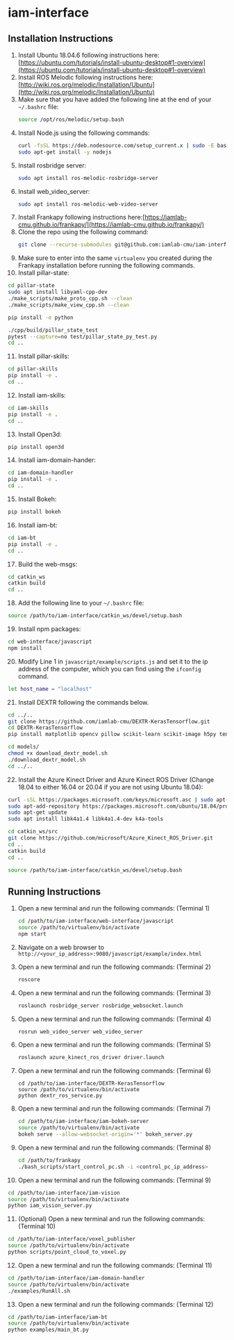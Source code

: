 # iam-interface

## Installation Instructions
1. Install Ubuntu 18.04.6 following instructions here:[https://ubuntu.com/tutorials/install-ubuntu-desktop#1-overview](https://ubuntu.com/tutorials/install-ubuntu-desktop#1-overview)
2. Install ROS Melodic following instructions here: [http://wiki.ros.org/melodic/Installation/Ubuntu](http://wiki.ros.org/melodic/Installation/Ubuntu)
3. Make sure that you have added the following line at the end of your `~/.bashrc` file:
   ```bash
   source /opt/ros/melodic/setup.bash
   ```
4. Install Node.js using the following commands:
   ```bash
   curl -fsSL https://deb.nodesource.com/setup_current.x | sudo -E bash -
   sudo apt-get install -y nodejs
   ```
5. Install rosbridge server:
   ```bash
   sudo apt install ros-melodic-rosbridge-server
   ```
6. Install web_video_server:
   ```bash
   sudo apt install ros-melodic-web-video-server
   ```
7. Install Frankapy following instructions here:[https://iamlab-cmu.github.io/frankapy/](https://iamlab-cmu.github.io/frankapy/)
8. Clone the repo using the following command:
   ```bash
   git clone --recurse-submodules git@github.com:iamlab-cmu/iam-interface.git
   ```
9. Make sure to enter into the same `virtualenv` you created during the Frankapy installation before running the following commands.
10. Install pillar-state:
   ```bash
   cd pillar-state
   sudo apt install libyaml-cpp-dev
   ./make_scripts/make_proto_cpp.sh --clean
   ./make_scripts/make_view_cpp.sh --clean
   
   pip install -e python

   ./cpp/build/pillar_state_test
   pytest --capture=no test/pillar_state_py_test.py
   cd ..
   ```
11. Install pillar-skills:
   ```bash
   cd pillar-skills
   pip install -e .
   cd ..
   ```
12. Install iam-skills:
   ```bash
   cd iam-skills
   pip install -e .
   cd ..
   ```
13. Install Open3d:
   ```bash
   pip install open3d
   ```
14. Install iam-domain-hander:
   ```bash
   cd iam-domain-handler
   pip install -e .
   cd ..
   ```
15. Install Bokeh:
   ```bash
   pip install bokeh
   ```
16. Install iam-bt:
   ```bash
   cd iam-bt
   pip install -e .
   cd .. 
   ```
17. Build the web-msgs:
   ```bash
   cd catkin_ws
   catkin build
   cd ..
   ```
18. Add the following line to your `~/.bashrc` file:
   ```bash
   source /path/to/iam-interface/catkin_ws/devel/setup.bash
   ``` 
19. Install npm packages:
   ```bash
   cd web-interface/javascript
   npm install
   ```
20. Modify Line 1 in `javascript/example/scripts.js` and set it to the ip address of the computer, which you can find using the `ifconfig` command.
   ```bash
   let host_name = "localhost"
   ```
21. Install DEXTR following the commands below.
   ```bash
   cd ../..
   git clone https://github.com/iamlab-cmu/DEXTR-KerasTensorflow.git
   cd DEXTR-KerasTensorflow
   pip install matplotlib opencv pillow scikit-learn scikit-image h5py tensorflow keras

   cd models/
   chmod +x download_dextr_model.sh
   ./download_dextr_model.sh
   cd ../..
   ```
22. Install the Azure Kinect Driver and Azure Kinect ROS Driver (Change 18.04 to either 16.04 or 20.04 if you are not using Ubuntu 18.04):
   ```bash
   curl -sSL https://packages.microsoft.com/keys/microsoft.asc | sudo apt-key add -
   sudo apt-add-repository https://packages.microsoft.com/ubuntu/18.04/prod
   sudo apt-get update
   sudo apt install libk4a1.4 libk4a1.4-dev k4a-tools

   cd catkin_ws/src
   git clone https://github.com/microsoft/Azure_Kinect_ROS_Driver.git
   cd ..
   catkin build
   cd ..

   source /path/to/iam-interface/catkin_ws/devel/setup.bash
   ```

## Running Instructions
1. Open a new terminal and run the following commands: (Terminal 1)
   ```bash
   cd /path/to/iam-interface/web-interface/javascript
   source /path/to/virtualenv/bin/activate
   npm start
   ```

2. Navigate on a web browser to `http://<your_ip_address>:9080/javascript/example/index.html`

3. Open a new terminal and run the following commands: (Terminal 2)
   ```bash
   roscore
   ```

4. Open a new terminal and run the following commands: (Terminal 3)
   ```bash
   roslaunch rosbridge_server rosbridge_websocket.launch
   ```

5. Open a new terminal and run the following commands: (Terminal 4)
   ```bash
   rosrun web_video_server web_video_server
   ```

6. Open a new terminal and run the following commands: (Terminal 5)
   ```bash
   roslaunch azure_kinect_ros_driver driver.launch
   ```

7. Open a new terminal and run the following commands: (Terminal 6)
   ```
   cd /path/to/iam-interface/DEXTR-KerasTensorflow
   source /path/to/virtualenv/bin/activate
   python dextr_ros_service.py
   ```

8. Open a new terminal and run the following commands: (Terminal 7)
   ```bash
   cd /path/to/iam-interface/iam-bokeh-server
   source /path/to/virtualenv/bin/activate
   bokeh serve --allow-websocket-origin='*' bokeh_server.py
   ```

9. Open a new terminal and run the following commands: (Terminal 8)
   ```bash
   cd /path/to/frankapy
   ./bash_scripts/start_control_pc.sh -i <control_pc_ip_address>
   ```

10. Open a new terminal and run the following commands: (Terminal 9)
   ```bash
   cd /path/to/iam-interface/iam-vision
   source /path/to/virtualenv/bin/activate
   python iam_vision_server.py
   ```

11. (Optional) Open a new terminal and run the following commands: (Terminal 10)
   ```bash
   cd /path/to/iam-interface/voxel_publisher
   source /path/to/virtualenv/bin/activate
   python scripts/point_cloud_to_voxel.py
   ```

12. Open a new terminal and run the following commands: (Terminal 11)
   ```bash
   cd /path/to/iam-interface/iam-domain-handler
   source /path/to/virtualenv/bin/activate
   ./examples/RunAll.sh
   ```

13. Open a new terminal and run the following commands: (Terminal 12)
   ```bash
   cd /path/to/iam-interface/iam-bt
   source /path/to/virtualenv/bin/activate 
   python examples/main_bt.py
   ```